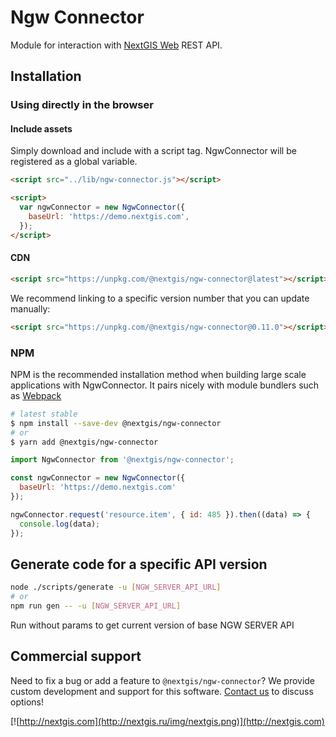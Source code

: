 # Ngw Connector

Module for interaction with [NextGIS Web](http://docs.nextgis.ru/docs_ngweb_dev/doc/developer/toc.html) REST API.

## Installation

### Using directly in the browser

#### Include assets

Simply download and include with a script tag. NgwConnector will be registered as a global variable.

```html
<script src="../lib/ngw-connector.js"></script>

<script>
  var ngwConnector = new NgwConnector({
    baseUrl: 'https://demo.nextgis.com',
  });
</script>
```

#### CDN

```html
<script src="https://unpkg.com/@nextgis/ngw-connector@latest"></script>
```

We recommend linking to a specific version number that you can update manually:

```html
<script src="https://unpkg.com/@nextgis/ngw-connector@0.11.0"></script>
```

### NPM

NPM is the recommended installation method when building large scale applications with NgwConnector. It pairs nicely with module bundlers such as [Webpack](https://webpack.js.org/)

```bash
# latest stable
$ npm install --save-dev @nextgis/ngw-connector
# or
$ yarn add @nextgis/ngw-connector
```

```js
import NgwConnector from '@nextgis/ngw-connector';

const ngwConnector = new NgwConnector({
  baseUrl: 'https://demo.nextgis.com'
});

ngwConnector.request('resource.item', { id: 485 }).then((data) => {
  console.log(data);
});

```

## Generate code for a specific API version

```bash
node ./scripts/generate -u [NGW_SERVER_API_URL]
# or
npm run gen -- -u [NGW_SERVER_API_URL]
```

Run without params to get current version of base NGW SERVER API

## Commercial support

Need to fix a bug or add a feature to `@nextgis/ngw-connector`? We provide custom development and support for this software. [Contact us](http://nextgis.com/contact/) to discuss options!

[![http://nextgis.com](http://nextgis.ru/img/nextgis.png)](http://nextgis.com)
